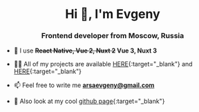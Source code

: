 <h1 align="center">Hi 👋, I'm Evgeny
<h3 align="center">Frontend developer from Moscow, Russia</h3>

- 🌱 I use **<s>React Native, Vue 2, Nuxt 2</s> Vue 3, Nuxt 3**

- 👨‍💻 All of my projects are available [HERE](https://github.com/aarsaevv){:target="_blank"} and [HERE](https://gitlab.com/aarsaevv){:target="_blank"}

- 📫 Feel free to write me **arsaevgeny@gmail.com**
- 👾 Also look at my cool [github page](https://aarsaevv.github.io){:target="_blank"}
